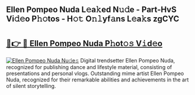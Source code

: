 ## Ellen Pompeo Nuda L𝚎a𝚔ed N𝚞𝚍e - Part-HvS Vi𝚍𝚎o P𝚑𝚘tos - H𝚘𝚝 O𝚗𝚕yf𝚊ns L𝚎a𝚔s zgCYC

# <h2><a href="http://kf319h.oniu.top/?m=Ellen+Pompeo+Nuda">🔗👉 🔴 Ellen Pompeo Nuda P𝚑ot𝚘𝚜 V𝚒d𝚎o</a></h2>

[![Ellen Pompeo Nuda Nu𝚍e𝚜](https://i.imgur.com/0qMVB7G.gif)](http://kf319h.oniu.top/?m=Ellen+Pompeo+Nuda)
Digital trendsetter Ellen Pompeo Nuda, recognized for publishing dance and lifestyle material, consisting of presentations and personal vlogs. Outstanding mime artist Ellen Pompeo Nuda, recognized for their remarkable abilities and achievements in the art of silent storytelling.  
